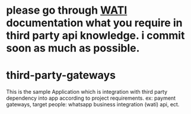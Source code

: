 # please go through <a href="wati.io">WATI</a> documentation what you require in third party api knowledge. i commit soon as much as possible.
# third-party-gateways
This is the sample Application which is integration with third party dependency into app according to project requirements. ex: payment gateways, target people: whatsapp business integration (wati) api, ect.
